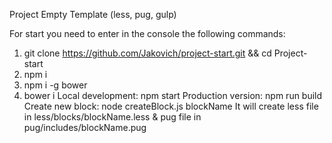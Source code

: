 Project Empty Template (less, pug, gulp)

For start you need to enter in the console the following commands:

   1. git clone https://github.com/Jakovich/project-start.git && cd Project-start
   2. npm i
   3. npm i -g bower
   4. bower i
Local development: npm start
Production version: npm run build
Create new block: node createBlock.js blockName
It will create less file in less/blocks/blockName.less & pug file in pug/includes/blockName.pug
